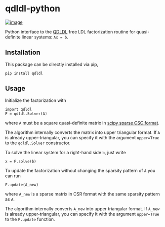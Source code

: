 # qdldl-python

[![image](https://travis-ci.org/oxfordcontrol/qdldl-python.svg?branch=master)](https://travis-ci.org/oxfordcontrol/qdldl-python)

Python interface to the [QDLDL](https://github.com/oxfordcontrol/qdldl/)
free LDL factorization routine for quasi-definite linear systems: `Ax =
b`.

## Installation

This package can be directly installed via pip,

```
pip install qdldl
```

## Usage

Initialize the factorization with

```
import qdldl
F = qdldl.Solver(A)
```

where `A` must be a square quasi-definite matrix in [scipy sparse CSC
format](https://docs.scipy.org/doc/scipy/reference/generated/scipy.sparse.csc_matrix.html).

The algorithm internally converts the matrix into upper triangular format. If `A` is already upper-triangular, you can specify it with the argument `upper=True` to the `qdldl.Solver` constructor.

To solve the linear system for a right-hand side `b`, just write

```
x = F.solve(b)
```

To update the factorization without changing the sparsity pattern of `A` you can run

```
F.update(A_new)
```

where `A_new` is a sparse matrix in CSR format with the same sparsity pattern as `A`.

The algorithm internally converts `A_new` into upper triangular format. If `A_new` is already upper-triangular, you can specify it with the argument `upper=True` to the `F.update` function.

